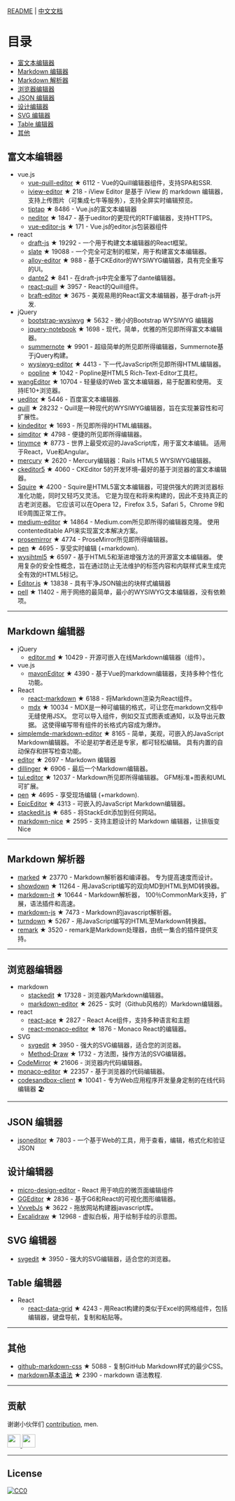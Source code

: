 [README](README.md) | [中文文档](README_zh-CN.md)# 目录- [富文本编辑器](#富文本编辑器)- [Markdown 编辑器](#Markdown-编辑器)- [Markdown 解析器](#Markdown-解析器)- [浏览器编辑器](#浏览器编辑器)- [JSON 编辑器](#JSON-编辑器)- [设计编辑器](#设计编辑器)- [SVG 编辑器](#SVG-编辑器)- [Table 编辑器](#Table-编辑器)- [其他](#其他)## 富文本编辑器- vue.js  - [vue-quill-editor](https://github.com/surmon-china/vue-quill-editor) ★ 6112 - Vue的Quill编辑器组件，支持SPA和SSR.  - [iview-editor](https://github.com/iview/iview-editor) ★ 218 - iView Editor 是基于 iView 的 markdown 编辑器，支持上传图片（可集成七牛等服务），支持全屏实时编辑预览。  - [tiptap](https://github.com/heyscrumpy/tiptap) ★ 8486 - Vue.js的富文本编辑器  - [neditor](https://github.com/notadd/neditor) ★ 1847 - 基于ueditor的更现代的RTF编辑器，支持HTTPS。  - [vue-editor-js](https://github.com/ChangJoo-Park/vue-editor-js) ★ 171 - Vue.js的editor.js包装器组件- react  - [draft-js](https://github.com/facebook/draft-js) ★ 19292 - 一个用于构建文本编辑器的React框架。  - [slate](https://github.com/ianstormtaylor/slate) ★ 19088 - 一个完全可定制的框架，用于构建富文本编辑器。  - [alloy-editor](https://github.com/liferay/alloy-editor/) ★ 988 - 基于CKEditor的WYSIWYG编辑器，具有完全重写的UI。  - [dante2](https://github.com/michelson/dante2) ★ 841 - 在draft-js中完全重写了dante编辑器。  - [react-quill](https://github.com/zenoamaro/react-quill) ★ 3957 - React的Quill组件。  - [braft-editor](https://github.com/margox/braft-editor) ★ 3675 - 美观易用的React富文本编辑器，基于draft-js开发.- jQuery  - [bootstrap-wysiwyg](https://github.com/mindmup/bootstrap-wysiwyg/) ★ 5632 - 微小的Bootstrap WYSIWYG 编辑器  - [jquery-notebook](https://github.com/raphaelcruzeiro/jquery-notebook) ★ 1698 - 现代，简单，优雅的所见即所得富文本编辑器。  - [summernote](https://github.com/summernote/summernote) ★ 9901 - 超级简单的所见即所得编辑器，Summernote基于jQuery构建。  - [wysiwyg-editor](https://github.com/froala/wysiwyg-editor) ★ 4413 - 下一代JavaScript所见即所得HTML编辑器。  - [popline](https://github.com/kenshin54/popline) ★ 1042 - Popline是HTML5 Rich-Text-Editor工具栏。- [wangEditor](https://github.com/wangeditor-team/wangEditor) ★ 10704 - 轻量级的Web 富文本编辑器，易于配置和使用。 支持IE10+浏览器。- [ueditor](https://github.com/fex-team/ueditor) ★ 5446 - 百度富文本编辑器.- [quill](https://github.com/quilljs/quill) ★ 28232 - Quill是一种现代的WYSIWYG编辑器，旨在实现兼容性和可扩展性。- [kindeditor](https://github.com/kindsoft/kindeditor) ★ 1693 - 所见即所得的HTML编辑器。- [simditor](https://github.com/mycolorway/simditor) ★ 4798 - 便捷的所见即所得编辑器。- [tinymce](https://github.com/tinymce/tinymce) ★ 8773 - 世界上最受欢迎的JavaScript库，用于富文本编辑。 适用于React，Vue和Angular。- [mercury](https://github.com/jejacks0n/mercury) ★ 2620 - Mercury编辑器：Rails HTML5 WYSIWYG编辑器。- [ckeditor5](https://github.com/ckeditor/ckeditor5) ★ 4060 - CKEditor 5的开发环境–最好的基于浏览器的富文本编辑器。- [Squire](https://github.com/neilj/Squire) ★ 4200 - Squire是HTML5富文本编辑器，可提供强大的跨浏览器标准化功能，同时又轻巧又灵活。 它是为现在和将来构建的，因此不支持真正的古老浏览器。 它应该可以在Opera 12，Firefox 3.5，Safari 5，Chrome 9和IE9周围正常工作。- [medium-editor](https://github.com/yabwe/medium-editor) ★ 14864 - Medium.com所见即所得的编辑器克隆。 使用contenteditable API来实现富文本解决方案。- [prosemirror](https://github.com/ProseMirror/prosemirror) ★ 4774 - ProseMirror所见即所得编辑器。- [pen](https://github.com/sofish/pen) ★ 4695 - 享受实时编辑 (+markdown).- [wysihtml5](https://github.com/xing/wysihtml5) ★ 6597 - 基于HTML5和渐进增强方法的开源富文本编辑器。 使用复杂的安全性概念，旨在通过防止无法维护的标签内容和内联样式来生成完全有效的HTML5标记。- [Editor.js](https://github.com/codex-team/editor.js) ★ 13838 - 具有干净JSON输出的块样式编辑器- [pell](https://github.com/jaredreich/pell) ★ 11402 - 用于网络的最简单，最小的WYSIWYG文本编辑器，没有依赖项。---## Markdown 编辑器- jQuery  - [editor.md](https://github.com/pandao/editor.md) ★ 10429 - 开源可嵌入在线Markdown编辑器（组件）。- vue.js  - [mavonEditor](https://github.com/hinesboy/mavonEditor) ★ 4390 - 基于Vue的markdown编辑器，支持多种个性化功能。- React  - [react-markdown](https://github.com/remarkjs/react-markdown) ★ 6188 - 将Markdown渲染为React组件。  - [mdx](https://github.com/mdx-js/mdx) ★ 10034 - MDX是一种可编辑的格式，可让您在markdown文档中无缝使用JSX。 您可以导入组件，例如交互式图表或通知，以及导出元数据。 这使得编写带有组件的长格式内容成为爆炸。- [simplemde-markdown-editor](https://github.com/sparksuite/simplemde-markdown-editor) ★ 8165 - 简单，美观，可嵌入的JavaScript Markdown编辑器。 不论是初学者还是专家，都可轻松编辑。 具有内置的自动保存和拼写检查功能。- [editor](https://github.com/lepture/editor) ★ 2697 - Markdown 编辑器- [dillinger](https://github.com/joemccann/dillinger) ★ 6906 - 最后一个Markdown编辑器。- [tui.editor](https://github.com/nhnent/tui.editor) ★ 12037 - Markdown所见即所得编辑器。 GFM标准+图表和UML可扩展。- [pen](https://github.com/sofish/pen) ★ 4695 - 享受现场编辑 (+markdown).- [EpicEditor](https://github.com/OscarGodson/EpicEditor) ★ 4313 - 可嵌入的JavaScript Markdown编辑器。- [stackedit.js](https://github.com/benweet/stackedit.js) ★ 685 - 将StackEdit添加到任何网站。- [markdown-nice](https://github.com/mdnice/markdown-nice) ★ 2595 - 支持主题设计的 Markdown 编辑器，让排版变 Nice---## Markdown 解析器- [marked](https://github.com/markedjs/marked) ★ 23770 - Markdown解析器和编译器。 专为提高速度而设计。- [showdown](https://github.com/showdownjs/showdown) ★ 11264 - 用JavaScript编写的双向MD到HTML到MD转换器。- [markdown-it](https://github.com/markdown-it/markdown-it) ★ 10644 - Markdown解析器， 100％CommonMark支持，扩展，语法插件和高速。- [markdown-js](https://github.com/evilstreak/markdown-js) ★ 7473 - Markdown的javascript解析器。- [turndown](https://github.com/domchristie/turndown) ★ 5267 - 用JavaScript编写的HTML至Markdown转换器。- [remark](https://github.com/remarkjs/remark) ★ 3520 - remark是Markdown处理器，由统一集合的插件提供支持。---## 浏览器编辑器- markdown  - [stackedit](https://github.com/benweet/stackedit) ★ 17328 - 浏览器内Markdown编辑器。  - [markdown-editor](https://github.com/jbt/markdown-editor) ★ 2625 - 实时（Github风格的）Markdown编辑器。- react  - [react-ace](https://github.com/securingsincity/react-ace) ★ 2827 - React Ace组件，支持多种语言和主题  - [react-monaco-editor](https://github.com/react-monaco-editor/react-monaco-editor) ★ 1876 - Monaco React的编辑器。- SVG  - [svgedit](https://github.com/SVG-Edit/svgedit) ★ 3950 - 强大的SVG编辑器，适合您的浏览器。  - [Method-Draw](https://github.com/methodofaction/Method-Draw) ★ 1732 - 方法图，操作方法的SVG编辑器。- [CodeMirror](https://github.com/codemirror/CodeMirror) ★ 21606 - 浏览器内代码编辑器。- [monaco-editor](https://github.com/Microsoft/monaco-editor) ★ 22357 - 基于浏览器的代码编辑器。- [codesandbox-client](https://github.com/codesandbox/codesandbox-client) ★ 10041 - 专为Web应用程序开发量身定制的在线代码编辑器 🏖️---## JSON 编辑器- [jsoneditor](https://github.com/josdejong/jsoneditor) ★ 7803 - 一个基于Web的工具，用于查看，编辑，格式化和验证JSON## 设计编辑器- [micro-design-editor](https://github.com/xjh22222228/micro-design-editor) - React 用于响应的微页面编辑组件- [GGEditor](https://github.com/alibaba/GGEditor) ★ 2836 - 基于G6和React的可视化图形编辑器。- [VvvebJs](https://github.com/givanz/VvvebJs) ★ 3622 - 拖放网站构建器javascript库。- [Excalidraw](https://github.com/excalidraw/excalidraw) ★ 12968 - 虚拟白板，用于绘制手绘的示意图。## SVG 编辑器- [svgedit](https://github.com/SVG-Edit/svgedit) ★ 3950 - 强大的SVG编辑器，适合您的浏览器。## Table 编辑器- React  - [react-data-grid](https://github.com/adazzle/react-data-grid) ★ 4243 - 用React构建的类似于Excel的网格组件，包括编辑器，键盘导航，复制和粘贴等。---## 其他- [github-markdown-css](https://github.com/sindresorhus/github-markdown-css) ★ 5088 - 复制GitHub Markdown样式的最少CSS。- [markdown基本语法](https://github.com/younghz/Markdown) ★ 2390 - markdown 语法教程.---## 贡献谢谢小伙伴们 [contribution](https://github.com/xjh22222228/awesome-web-editor/issues), men.<a href="https://github.com/1c7/">  <img src="https://avatars1.githubusercontent.com/u/1804755?s=460&v=4" width="30px" height="30px" /></a><a href="https://github.com/ChangJoo-Park/">  <img src="https://avatars1.githubusercontent.com/u/1451365?s=460&v=4" width="30px" height="30px" /></a>---## License[![CC0](http://mirrors.creativecommons.org/presskit/buttons/88x31/svg/cc-zero.svg)](https://creativecommons.org/publicdomain/zero/1.0/)